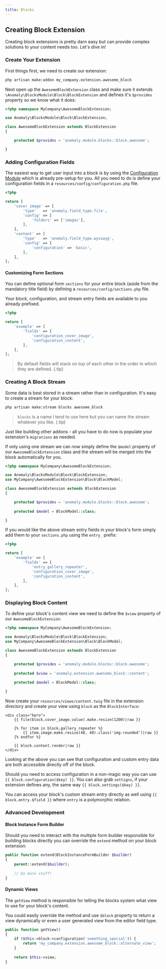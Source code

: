 ```yaml
---
title: Blocks
---
```


## Creating Block Extension

Creating block extensions is pretty darn easy but can provide complex solutions to your content needs too. Let's dive in!

### Create Your Extension

First things first, we need to create our extension:

```bash
php artisan make:addon my_company.extension.awesome_block
```

Next open up the `AwesomeBlockExtension` class and make sure it extends `\Anomaly\BlocksModule\Block\BlockExtension` and defines it's `$provides` property so we know what it does:

```php
<?php namespace MyCompany\AwesomeBlockExtension;

use Anomaly\BlocksModule\Block\BlockExtension;

class AwesomeBlockExtension extends BlockExtension
{

    protected $provides = 'anomaly.module.blocks::block.awesome';

}
```

### Adding Configuration Fields

The easiest way to get user input into a block is by using the [Configuration Module](https://pyrocms.com/documentation/configuration-module) which is already pre-setup for you. All you need to do is define your configuration fields in a `resources/config/configuration.php` file.

```php
<?php

return [
    'cover_image' => [
        'type'   => 'anomaly.field_type.file',
        'config' => [
            'folders' => ['images'],
        ],
    ],
    'content' => [
        'type'   => 'anomaly.field_type.wysiwyg',
        'config' => [
            'configuration' => 'basic',
        ],
    ],
];

```

#### Customizing Form Sections

You can define optional form `sections` for your entire block (aside from the mandatory title field) by defining a `resources/config/sections.php` file.

Your block, configuration, and stream entry fields are available to you already prefixed.
 
```php
<?php

return [
    'example' => [
        'fields' => [
            'configuration_cover_image',
            'configuration_content',
        ],
    ],
];
```

> By default fields will stack on top of each other in the order in which they are defined. {.tip}

### Creating A Block Stream

Some data is best stored in a stream rather than in configuration. It's easy to create a stream for your block:

```bash
php artisan make:stream blocks awesome_block
```

> `blocks` is a name I tend to use here but you can name the stream whatever you like. {.tip}

Just like building other addons - all you have to do now is populate your extension's `migrations` as needed.

If only using one stream we can now simply define the `$model` property of our `AwesomeBlockExtension` class and the stream will be merged into the block automatically for you.

```php
<?php namespace MyCompany\AwesomeBlockExtension;

use Anomaly\BlocksModule\Block\BlockExtension;
use MyCompany\AwesomeBlockExtension\Block\BlockModel;

class AwesomeBlockExtension extends BlockExtension
{

    protected $provides = 'anomaly.module.blocks::block.awesome';
    
    protected $model = BlockModel::class;

}
```

If you would like the above stream entry fields in your block's form simply add them to your `sections.php` using the `entry_` prefix:

```php
<?php

return [
    'example' => [
        'fields' => [
            'entry_gallery_repeater',
            'configuration_cover_image',
            'configuration_content',
        ],
    ],
];
```

### Displaying Block Content

To define your block's content view we need to define the `$view` property of our `AwesomeBlockExtension`:

```php
<?php namespace MyCompany\AwesomeBlockExtension;

use Anomaly\BlocksModule\Block\BlockExtension;
use MyCompany\AwesomeBlockExtension\Block\BlockModel;

class AwesomeBlockExtension extends BlockExtension
{

    protected $provides = 'anomaly.module.blocks::block.awesome';
    
    protected $view = 'anomaly.extension.awesome_block::content';
    
    protected $model = BlockModel::class;

}
```

Now create your `resources/views/content.twig` file in the extension directory and create your view using `block` as the `BlockInterface`:

```twig
<div class="hero">
    {{ file(block.cover_image.value).make.resize(1200)|raw }}
    
    {% for item in block.gallery_repeater %}
        {{ item.image.make.resize(48, 48).class('img-rounded')|raw }}
    {% endfor %}
    
    {{ block.content.render|raw }}
</div>
```

Looking at the above you can see that configuration and custom entry data are both accessible directly off of the block.

Should you need to access configuration in a non-magic way you can use `{{ block.configuration($key) }}`. You can also grab `settigns`, if your extension defines any, the same way `{{ block.settings($key) }}`.

You can access your block's custom stream entry directly as well using `{{ block.entry.$field }}` where `entry` is a polymorphic relation.


### Advanced Development

#### Block Instance Form Builder

Should you need to interact with the multiple form builder responsible for building blocks directly you can override the `extend` method on your block extension:

```php
public function extend(BlockInstanceFormBuilder $builder)
{
    parent::extend($builder);
    
    // Do more stuff!
}
```

#### Dynamic Views

The `getView` method is responsible for telling the blocks system what view to use for your block's content.

You could easily override the method and use `$block` property to return a view dynamically or even a user generated view from the editor field type.
 
```php
public function getView()
{
    if ($this->block->configuration('something_special')) {
        return 'my_company.extension.awesome_block::alternate_view';
    }
    
    return $this->view;
}
```
